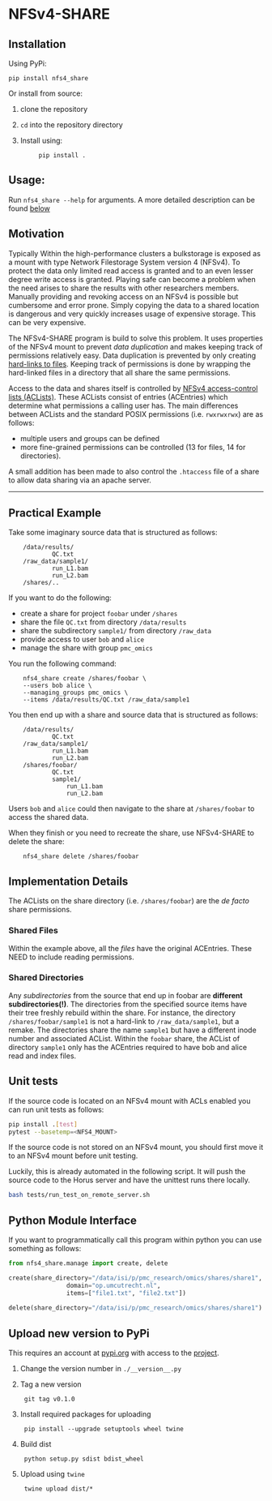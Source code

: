 NFSv4-SHARE
===========

## Installation
Using PyPi:

```
pip install nfs4_share
```      

Or install from source:
1. clone the repository
2. `cd` into the repository directory
3. Install using:

            pip install .


## Usage:

Run `nfs4_share --help` for arguments. A more detailed description can be found [below](#practical_example)

## Motivation
Typically Within the high-performance clusters a bulkstorage is exposed as a mount with type Network Filestorage System 
version 4 (NFSv4). To protect the data only limited read access is granted and to an even lesser degree write access is 
granted. Playing safe can become a problem when the need arises to share the results with other researchers members. Manually 
providing and revoking access on an NFSv4 is possible but cumbersome and error prone. Simply copying the data to a shared 
location is dangerous and very quickly increases usage of expensive storage. This can be very expensive.

The NFSv4-SHARE program is build to solve this problem. It uses properties of the NFSv4 mount to prevent *data 
duplication* and makes keeping track of permissions relatively easy. Data duplication is prevented by only creating
 [hard-links to files](https://esc.sh/blog/inode-hardlink-softlink-explained/). Keeping track of permissions is done by 
 wrapping the hard-linked files in a directory that all share the same permissions.

Access to the data and shares itself is controlled by [NFSv4 access-control lists (ACLists)](https://linux.die.net/man/5/nfs4_acl). 
These ACLists consist of entries (ACEntries) which determine what permissions a calling user has. The main differences 
between ACLists and the standard POSIX permissions (i.e. `rwxrwxrwx`) are as follows:

* multiple users and groups can be defined
* more fine-grained permissions can be controlled (13 for files, 14 for directories).

A small addition has been made to also control the `.htaccess` file of a share to allow data sharing via an apache server.

------------------------------------------------------------------


## Practical Example
Take some imaginary source data that is structured as follows:

		/data/results/
				QC.txt
		/raw_data/sample1/
				run_L1.bam
				run_L2.bam
		/shares/..

If you want to do the following:

* create a share for project `foobar` under `/shares`
* share the file `QC.txt` from directory `/data/results`
* share the subdirectory `sample1/` from directory `/raw_data`
* provide access to user `bob` and `alice`
* manage the share with group `pmc_omics`

You run the following command:

		nfs4_share create /shares/foobar \
		--users bob alice \
		--managing_groups pmc_omics \
		--items /data/results/QC.txt /raw_data/sample1


You then end up with a share and source data that is structured as follows:

		/data/results/
				QC.txt
		/raw_data/sample1/
				run_L1.bam
				run_L2.bam
		/shares/foobar/
				QC.txt
				sample1/
					run_L1.bam
					run_L2.bam

Users `bob` and `alice` could then navigate to the share at `/shares/foobar` to access the shared data.

When they finish or you need to recreate the share, use NFSv4-SHARE to delete the share:

		nfs4_share delete /shares/foobar

## Implementation Details

The ACLists on the share directory (i.e. `/shares/foobar`) are the _de facto_ share permissions.

### Shared Files
Within the example above, all the _files_ have the original ACEntries. These NEED to include reading permissions.

### Shared Directories
Any _subdirectories_ from the source that end up in foobar are **different subdirectories(!)**. The directories from 
the specified source items have their tree freshly rebuild within the share. For instance, the directory `/shares/foobar/sample1` 
is not a hard-link to `/raw_data/sample1`, but a remake. The directories share the name `sample1` but have a different 
inode number and associated ACList. Within the `foobar` share, the ACList of directory `sample1`  only has the ACEntries 
required to have bob and alice read and index files.

## Unit tests
If the source code is located on an NFSv4 mount with ACLs enabled you can run unit tests as follows:
        
```bash
pip install .[test]
pytest --basetemp=<NFS4_MOUNT>
```

If the source code is not stored on an NFSv4 mount, you should first move it to an NFSv4 mount before unit testing.

Luckily, this is already automated in the following script. It will push the source code to the Horus server and have the
unittest runs there locally.
```bash
bash tests/run_test_on_remote_server.sh
```
      
      
## Python Module Interface
If you want to programmatically call this program within python you can use something as follows:
```python
from nfs4_share.manage import create, delete

create(share_directory="/data/isi/p/pmc_research/omics/shares/share1",
                domain="op.umcutrecht.nl",
                items=["file1.txt", "file2.txt"])
                
delete(share_directory="/data/isi/p/pmc_research/omics/shares/share1")

```

## Upload new version to PyPi
This requires an account at [pypi.org](pypi.org) with access to the [project]().

1. Change the version number in `./__version__.py`
2. Tag a new version 

        git tag v0.1.0
3. Install required packages for uploading

        pip install --upgrade setuptools wheel twine
4. Build dist

        python setup.py sdist bdist_wheel
5. Upload using `twine`

        twine upload dist/*
